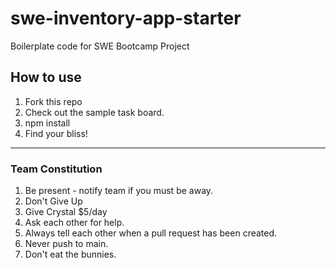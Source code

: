 # swe-inventory-app-starter
Boilerplate code for SWE Bootcamp Project

## How to use 
1. Fork this repo
2. Check out the sample task board.
3. npm install
4. Find your bliss!

**********************************************************************************
### Team Constitution

1. Be present - notify team if you must be away.
2. Don't Give Up
3. Give Crystal $5/day
4. Ask each other for help.
5. Always tell each other when a pull request has been created.
6. Never push to main.
7. Don't eat the bunnies.
